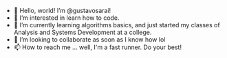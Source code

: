 - 👋 Hello, world! I’m @gustavosarai!
- 👀 I’m interested in learn how to code.
- 🌱 I’m currently learning algorithms basics, and just started my classes of Analysis and Systems Development at a college.
- 💞️ I’m looking to collaborate as soon as I know how lol
- 📫 How to reach me ... well, I'm a fast runner. Do your best!

<!---
gustavosarai/gustavosarai is a ✨ special ✨ repository because its `README.md` (this file) appears on your GitHub profile.
You can click the Preview link to take a look at your changes.
--->
